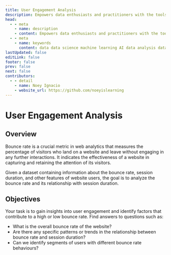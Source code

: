 ```yaml
---
title: User Engagement Analysis
description: Empowers data enthusiasts and practitioners with the tools and knowledge to unlock the potential of data.
head:
  - - meta
    - name: description
    - content: Empowers data enthusiasts and practitioners with the tools and knowledge to unlock the potential of data.
  - - meta
    - name: keywords
      content: data data science machine learning AI data analysis data-driven data enthusiasts data practitioners
lastUpdated: false
editLink: false
footer: false
prev: false
next: false
contributors:
  - - detail
    - name: Noey Ignacio
    - website_url: https://github.com/noeyislearning
---
```


# User Engagement Analysis

<DownloadBadge githubURL=""></DownloadBadge>

## Overview

Bounce rate is a crucial metric in web analytics that measures the percentage of visitors who land on a website and leave without engaging in any further interactions. It indicates the effectiveness of a website in capturing and retaining the attention of its visitors.

Given a dataset containing information about the bounce rate, session duration, and other features of website users, the goal is to analyze the bounce rate and its relationship with session duration.

## Objectives

Your task is to gain insights into user engagement and identify factors that contribute to a high or low bounce rate. Find answers to questions such as:

- What is the overall bounce rate of the website?
- Are there any specific patterns or trends in the relationship between bounce rate and session duration?
- Can we identify segments of users with different bounce rate behaviours?
